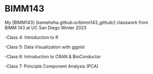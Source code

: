# BIMM143

My [BIMM143] (kameheha.github.io/bimm143_github/) classwork from BIMM 143 at UC San Diego Winter 2023

-Class 4: Introduction to R

-Class 5: Data Visualization with ggplot

-Class 6: Introduction to CRAN & BioConductor

-Class 7: Principle Component Analysis (PCA)

